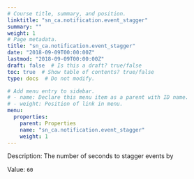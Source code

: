 ```yaml
---
# Course title, summary, and position.
linktitle: "sn_ca.notification.event_stagger"
summary: ""
weight: 1
# Page metadata.
title: "sn_ca.notification.event_stagger"
date: "2018-09-09T00:00:00Z"
lastmod: "2018-09-09T00:00:00Z"
draft: false  # Is this a draft? true/false
toc: true  # Show table of contents? true/false
type: docs  # Do not modify.

# Add menu entry to sidebar.
# - name: Declare this menu item as a parent with ID name.
# - weight: Position of link in menu.
menu:
  properties:
    parent: Properties
    name: "sn_ca.notification.event_stagger"
    weight: 1
---
```


Description: The number of seconds to stagger events by


Value: `60`